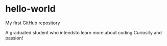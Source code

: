 # hello-world
My first GitHub repository

A graduated student who intendsto learn more about coding 
Curiosity and passion!
